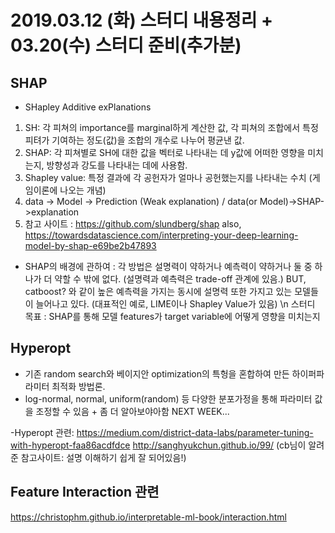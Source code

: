 # 2019.03.12 (화) 스터디 내용정리 + 03.20(수) 스터디 준비(추가분)
## SHAP
 - SHapley Additive exPlanations
 1. SH: 각 피쳐의 importance를 marginal하게 계산한 값, 각 피쳐의 조합에서 특정 피텨가 기여하는 정도(값)을 조합의 개수로 나누어 평균낸 값.
 2. SHAP: 각 피쳐별로 SH에 대한 값을 벡터로 나타내는 데 y값에 어떠한 영향을 미치는지, 방향성과 강도를 나타내는 데에 사용함.
 3. Shapley value: 특정 결과에 각 공헌자가 얼마나 공헌했는지를 나타내는 수치 (게임이론에 나오는 개념)
 4. data -> Model -> Prediction (Weak explanation) / data(or Model)->SHAP->explanation
 5. 참고 사이트 : https://github.com/slundberg/shap  also, https://towardsdatascience.com/interpreting-your-deep-learning-model-by-shap-e69be2b47893
 

 - SHAP의 배경에 관하여
  : 각 방법은 설명력이 약하거나 예측력이 약하거나 둘 중 하나가 더 약할 수 밖에 없다. (설명력과 예측력은 trade-off 관계에 있음.)
    BUT, catboost? 와 같이 높은 예측력을 가지는 동시에 설명력 또한 가지고 있는 모델들이 늘어나고 있다.
    (대표적인 예로, LIME이나 Shapley Value가 있음) \n
  스터디 목표 : SHAP를 통해 모델 features가 target variable에 어떻게 영향을 미치는지
  
## Hyperopt
- 기존 random search와 베이지안 optimization의 특헝을 혼합하여 만든 하이퍼파라미터 최적화 방법론.
- log-normal, normal, uniform(random) 등 다양한 분포가정을 통해 파라미터 값을 조정할 수 있음 + 좀 더 알아보야아함  NEXT WEEK...


-Hyperopt 관련:
https://medium.com/district-data-labs/parameter-tuning-with-hyperopt-faa86acdfdce
http://sanghyukchun.github.io/99/ (cb님이 알려준 참고사이트: 설명 이해하기 쉽게 잘 되어있음!)


## Feature Interaction 관련
 https://christophm.github.io/interpretable-ml-book/interaction.html
